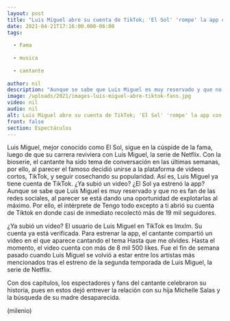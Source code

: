 ```yaml
---
layout: post
title: "Luis Miguel abre su cuenta de TikTok; 'El Sol' 'rompe' la app con increíble video"
date: 2021-04-21T17:16:00.000-06:00
tags:
  
  - Fama
  
  - musica
  
  - cantante
  
author: nil
description: "Aunque se sabe que Luis Miguel es muy reservado y que no es fan de las redes sociales, al parecer se está dando una oportunidad de explotarlas al máximo: se unió a TikTok. ¿Ya subió un video? ."
image: /uploads/2021/images-luis-miguel-abre-tiktok-fans.jpg
video: nil
audio: nil
alt: Luis Miguel abre su cuenta de TikTok; 'El Sol' 'rompe' la app con increíble video
front: false
section: Espectáculos
---
```


Luis Miguel, mejor conocido como El Sol, sigue en la cúspide de la fama, luego de que su carrera reviviera con Luis Miguel, la serie de Netflix. Con la bioserie, el cantante ha sido tema de conversación en las últimas semanas, por ello, al parecer el famoso decidió unirse a la plataforma de videos cortos, TikTok, y seguir cosechando su popularidad. Así es, Luis Miguel ya tiene cuenta de TikTok. ¿Ya subió un video? ¿El Sol ya estrenó la app? Aunque se sabe que Luis Miguel es muy reservado y que no es fan de las redes sociales, al parecer se está dando una oportunidad de explotarlas al máximo. Por ello, el intérprete de Tengo todo excepto a ti abrió su cuenta de Tiktok en donde casi de inmediato recolectó más de 19 mil seguidores. 

¿Ya subió un video? El usuario de Luis Miguel en TikTok es lmxlm. Su cuenta ya está verificada. Para estrenar la app, el cantante compartió un video en el que aparece cantando el tema Hasta que me olvides. Hasta el momento, el video cuenta con más de 8 mil 500 likes. Fue el fin de semana pasado cuando Luis Miguel se volvió a estar entre los artistas más mencionados tras el estreno de la segunda temporada de Luis Miguel, la serie de Netflix. 

Con dos capítulos, los espectadores y fans del cantante celebraron su historia, pues en estos dejó entrever la relación con su hija Michelle Salas y la búsqueda de su madre desaparecida. 

(milenio)